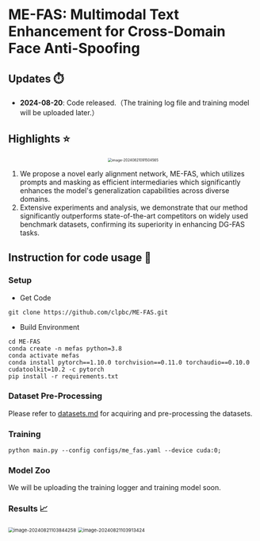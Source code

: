 # ME-FAS: Multimodal Text Enhancement for Cross-Domain Face Anti-Spoofing

## Updates ⏱️

- **2024-08-20**: Code released.（The training log file and training model will be uploaded later.）

## Highlights ⭐

<figure style="text-align: center;">
<img src="https://clpbc-pic.oss-cn-nanjing.aliyuncs.com/img/202408210915632.png" alt="image-20240821091504565" style="zoom:50%;" />
</figure>



1. We propose a novel early alignment network, ME-FAS, which utilizes prompts and masking as efficient intermediaries which significantly enhances the model's generalization capabilities across diverse domains.
2.  Extensive experiments and analysis, we demonstrate that our method significantly outperforms state-of-the-art competitors on widely used benchmark datasets, confirming its superiority in enhancing DG-FAS tasks.

## Instruction for code usage 📄

### **Setup**

- Get Code

```shell
git clone https://github.com/clpbc/ME-FAS.git
```

- Build Environment

```shell
cd ME-FAS
conda create -n mefas python=3.8
conda activate mefas
conda install pytorch==1.10.0 torchvision==0.11.0 torchaudio==0.10.0 cudatoolkit=10.2 -c pytorch
pip install -r requirements.txt
```

### Dataset Pre-Processing

Please refer to [datasets.md](https://github.com/clpbc/ME-FAS/blob/main/data/datasets/processing/datasets.md) for acquiring and pre-processing the datasets.

### Training

```shell
python main.py --config configs/me_fas.yaml --device cuda:0;
```

### Model Zoo

We will be uploading the training logger and training model soon.

### Results 📈

<img src="https://clpbc-pic.oss-cn-nanjing.aliyuncs.com/img/202408211038408.png" alt="image-20240821103844258" style="zoom: 67%;" />

<img src="https://clpbc-pic.oss-cn-nanjing.aliyuncs.com/img/202408211039557.png" alt="image-20240821103913424" style="zoom:67%;" />